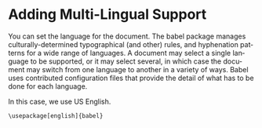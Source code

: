 # Adding Multi-Lingual Support

You can set the language for the document. The babel pack­age man­ages cul­tur­ally-de­ter­mined ty­po­graph­i­cal (and other) rules, and hy­phen­ation pat­terns for a wide range of lan­guages. A doc­u­ment may se­lect a sin­gle lan­guage to be sup­ported, or it may se­lect sev­eral, in which case the doc­u­ment may switch from one lan­guage to an­other in a va­ri­ety of ways. Ba­bel uses con­tributed con­fig­u­ra­tion files that pro­vide the de­tail of what has to be done for each lan­guage.

In this case, we use US English.

    \usepackage[english]{babel}
